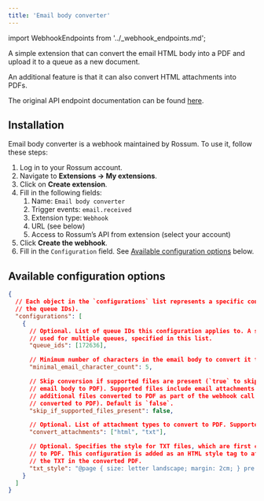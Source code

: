 ```yaml
---
title: 'Email body converter'
---
```


import WebhookEndpoints from '../\_webhook_endpoints.md';

A simple extension that can convert the email HTML body into a PDF and upload it to a queue as a new document.

An additional feature is that it can also convert HTML attachments into PDFs.

The original API endpoint documentation can be found [here](https://elis.rossum.ai/svc/email-converter/api/redoc).

## Installation

Email body converter is a webhook maintained by Rossum. To use it, follow these steps:

1. Log in to your Rossum account.
1. Navigate to **Extensions → My extensions**.
1. Click on **Create extension**.
1. Fill in the following fields:
   1. Name: `Email body converter`
   1. Trigger events: `email.received`
   1. Extension type: `Webhook`
   1. URL (see below)
   1. Access to Rossum’s API from extension (select your account)
1. Click **Create the webhook**.
1. Fill in the `Configuration` field. See [Available configuration options](#available-configuration-options) below.

<WebhookEndpoints
  eu1="https://elis.rossum.ai/svc/email-converter/api/v1/convert"
  us="https://us.app.rossum.ai/svc/email-converter/api/v1/convert"
/>

## Available configuration options

```json
{
  // Each object in the `configurations` list represents a specific configuration (distinguished by
  // the queue IDs).
  "configurations": [
    {
      // Optional. List of queue IDs this configuration applies to. A single configuration can be
      // used for multiple queues, specified in this list.
      "queue_ids": [172636],

      // Minimum number of characters in the email body to convert it to PDF. Default is 0.
      "minimal_email_character_count": 5,

      // Skip conversion if supported files are present (`true` to skip, `false` to convert the
      // email body to PDF). Supported files include email attachments supported by Rossum and any
      // additional files converted to PDF as part of the webhook call (e.g., HTML attachments
      // converted to PDF). Default is `false`.
      "skip_if_supported_files_present": false,

      // Optional. List of attachment types to convert to PDF. Supported values: "html", "txt"
      "convert_attachments": ["html", "txt"],

      // Optional. Specifies the style for TXT files, which are first converted to HTML and then
      // to PDF. This configuration is added as an HTML style tag to affect the appearance of
      // the TXT in the converted PDF.
      "txt_style": "@page { size: letter landscape; margin: 2cm; } pre { white-space: pre-wrap; }"
    }
  ]
}
```
